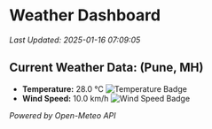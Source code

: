 
# Weather Dashboard

_Last Updated: 2025-01-16 07:09:05_

## Current Weather Data: (Pune, MH)
- **Temperature:** 28.0 °C ![Temperature Badge](https://img.shields.io/badge/Temperature-Medium%20Temp-green)
- **Wind Speed:** 10.0 km/h ![Wind Speed Badge](https://img.shields.io/badge/Wind%20Speed-Low%20Wind-blue)

*Powered by Open-Meteo API*
